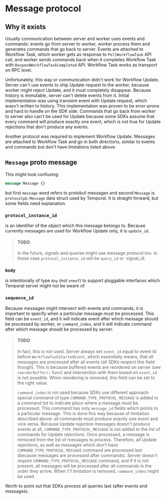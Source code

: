 # Message protocol

## Why it exists
Usually communication between server and worker uses events and commands: events go from server to worker,
worker process them and generates commands that go back to server. Events are attached to Workflow Task, which
worker gets as response to `PollWorkflowTask` API call, and worker sends commands back
when it completes Workflow Task with `RespondWorkflowTaskCompleted` API. Workflow Task works as transport on RPC level.

Unfortunately, this way or communication didn't work for Workflow Update. Server can't use events
to ship Update request to the worker, because worker might reject Update, and it must completely disappear.
Because history is immutable, server can't delete events from it. Initial implementation
was using transient event with Update request, which wasn't written to history. This implementation
was proven to be error-prone and hard to handle on the SDK side. Commands that go back from worker to server
also can't be used for Update because some SDKs assume that every command will produce exactly one event, 
which is not true for Update rejections that don't produce any events.

Another protocol was required to implement Workflow Update. Messages are attached to Workflow Task and go in
both directions, similar to events and commands but don't have limitations listed above.

## `Message` proto message
This might look confusing:
```protobuf
message Message {}
```
but first `message` word refers to protobuf messages and second `Message` is `protocolpb.Message`
data struct used by Temporal. It is straight forward, but some fields need explanation.

### `protocol_instance_id`
is an identifier of the object which this message belongs to. Because currently messages are used for
Workflow Update only, it is `update_id`.

> #### TODO
> In the future, signals and queries might use message protocol too.
> In these case `protocol_instance_id` will be `query_id` or `signal_id.

### `body`
is intentionally of type `Any` (not `oneof`) to support pluggable interfaces which Temporal server
might not be aware of.

### `sequence_id`
Because messages might intersect with events and commands, it is important to specify when
a particular message must be processed. This field can be `event_id`, and it will indicate event
after which message should be processed by worker, or `command_index`, and it will indicate
command after which message should be processed by server.

> #### TODO
> In fact, this is not used. Server always set `event_id` equal to event Id before `WorkflowTaskStartedEvent`,
> which essentially means, that all messages are processed after all events (all SDKs respect this field though).
> This is because buffered events are reordered on server (see `reorderBuffer()` func) and intersection 
> with them based on `event_id` is not possible. When reordering is removed, this field can be set to the right value.
> 
> `command_index` is not used because SDKs use different approach: special command of type `COMMAND_TYPE_PROTOCOL_MESSAGE`
> is added to a command list to indicate place where a message must be processed. This command has only `message_id` fields
> which points to a particular message. This is done this way because of limitation described above:
> all commands must produce exactly one event and vice versa. Because Update rejection messages 
> doesn't produce events at all, `COMMAND_TYPE_PROTOCOL_MESSAGE` is not added to the list of commands for Update rejections.
> Once processed, a message is removed from the list of messages to process. Therefore,
> all Update rejections, as well as messages which don't have `COMMAND_TYPE_PROTOCOL_MESSAGE` command
> are processed last (because messages are processed after commands).
> Server doesn't require `COMMAND_TYPE_PROTOCOL_MESSAGE` command, and if it is not present, all messages
> will be processed after all commands in the order they arrive.
> When 1:1 limitation is removed, `command_index` might be used.


Worth to point out that SDKs process all queries last (after events and messages).
